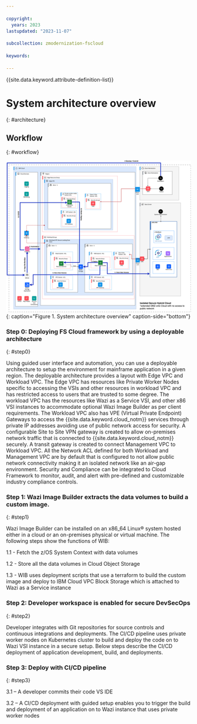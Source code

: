 ```yaml
---

copyright:
  years: 2023
lastupdated: "2023-11-07"

subcollection: zmodernization-fscloud

keywords:

---
```


{{site.data.keyword.attribute-definition-list}}

# System architecture overview
{: #architecture}


## Workflow
{: #workflow}

![System Architecture Overview Diagram](images/ArchOverview-v4.0.png){: caption="Figure 1. System architecture overview" caption-side="bottom"}

### Step 0:  Deploying FS Cloud framework by using a deployable architecture
{: #step0}

Using guided user interface and automation, you can use a deployable architecture to setup the environment for mainframe application in a given region. The deployable architecture provides a layout with Edge VPC and Workload VPC. The Edge VPC has resources like Private Worker Nodes specific to accessing the VSIs and other resources in workload VPC and has restricted access to users that are trusted to some degree. The workload VPC has the resources like Wazi as a Service VSI, and other x86 VSI instances to accommodate optional Wazi Image Builder as per client requirements. The Workload VPC also has VPE (Virtual Private Endpoint) Gateways to access the {{site.data.keyword.cloud_notm}} services through private IP addresses avoiding use of public network access for security. A configurable Site to Site VPN gateway is created to allow on-premises network traffic that is connected to {{site.data.keyword.cloud_notm}} securely. A transit gateway is created to connect Management VPC to Workload VPC. All the Network ACL defined for both Workload and Management VPC are by default that is configured to not allow public network connectivity making it an isolated network like an air-gap environment. Security and Compliance can be integrated to Cloud Framework to monitor, audit, and alert with pre-defined and customizable industry compliance controls.

### Step 1: Wazi Image Builder extracts the data volumes to build a custom image.
{: #step1}

Wazi Image Builder can be installed on an x86_64 Linux® system hosted either in a cloud or an on-premises physical or virtual machine. The following steps show the functions of WIB:

1.1	- Fetch the z/OS System Context with data volumes

1.2	- Store all the data volumes in Cloud Object Storage

1.3	- WIB uses deployment scripts that use a terraform to build the custom image and deploy to IBM Cloud VPC Block Storage which is attached to Wazi as a Service instance

### Step 2: Developer workspace is enabled for secure DevSecOps
{: #step2}

Developer integrates with Git repositories for source controls and continuous integrations and deployments. The CI/CD pipeline uses private worker nodes on Kubernetes cluster to build and deploy the code on to Wazi VSI instance in a secure setup. Below steps describe the CI/CD deployment of application development, build, and deployments.

### Step 3: Deploy with CI/CD pipeline
{: #step3}

3.1	– A developer commits their code VS IDE

3.2	– A CI/CD deployment with guided setup enables you to trigger the build and deployment of an application on to Wazi instance that uses private worker nodes


